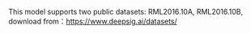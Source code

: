 
This model supports two public datasets: RML2016.10A, RML2016.10B, download from：https://www.deepsig.ai/datasets/
